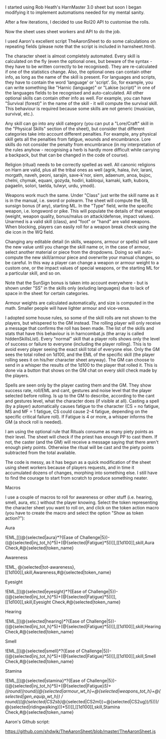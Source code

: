 I started using Rob Heath's HarnMaster 3.0 sheet but soon I began modifying it to implement automatisms needed for my mental sanity.

After a few iterations, I decided to use Rol20 API to customise the rolls.

Now the sheet uses sheet workers and API to do the job.

I used Aaron's excellent script TheAaronSheet to do some calculations on repeating fields (please note that the script is included in harnsheet.html).

The character sheet is almost completely automated. Every skill is calculated on the fly (even the optional ones, but beware of the syntax - they have to be written correctly to be recognised). They are re-calculated if one of the statistics change. Also, the optional ones can contain other info, as long as the name of the skill is present.
For languages and scripts, they have to contain the word 'language' or 'script'.
So, for example, you can write something like "Harnic (language)" or "Lakise (script)" in one of the languages fields to be recognised and auto-calculated.
All other optional skills can contain other info as well. For example, you can have "Survival (forest)" in the name of the skill - it will compute the survival skill. This behaviour is required because some skills are not generic (musician, survival, etc.).

Any skill can go into any skill category (you can put a "Lore/Craft" skill in the "Physical Skills" section of the sheet), but consider that different categories take into account different penalties. For example, any physical skill gets all the penalties from fatigue, wounds and encumbrance. Lore skills do not consider the penalty from encumbrance (in my interpretation of the rules anyhow - recognising a herb is hardly more difficult while carrying a backpack, but that can be changed in the code of course).

Religion (ritual) needs to be correctly spelled as well. All canonic religions on Harn are valid, plus all the tribal ones as well (agrik, halea, ilvir, larani, morgath, naveh, peoni, sarajin, save-k'nor, siem, adaenum, anoa, bujoc, chelni, chymak, equani, gozyda, hodiri, kabloqui, kamaki, kath, kubora, pagaelin, solori, taelda, tulwyr, urdu, ymodi).

Weapons work much the same. Under "Class" just write the skill name as it is in the manual, i.e. sword or polearm. The sheet will compute the SB, sunsign bonus (if any), starting ML. In the "Type" field, write the specific weapon, i.e. longsword or pike. This will populate the details of that weapon (weight, weapon quality, bonus/malus on attack/defense, impact values). Unarmed is a valid skill (class), and "foot" or "hand" are valid weapons. When blocking, players can easily roll for a weapon break check using the die icon in the WQ field.

Changing any editable detail (in skills, weapons, armour or spells) will save the new value until you change the skill name or, in the case of armour, select another material or piece from the dropdowns. Doing so will auto-compute the new skill/armour piece and overwrite your manual changes, so be careful. In this way a player can change a weapon or armour weight to a custom one, or the impact values of special weapons, or the starting ML for a particular skill, and so on.

Note that the SunSign bonus is taken into account everywhere - but is shown under "SS" in the skills only (exluding languages) due to lack of space in the sheet for certain categories.

Armour weights are calculated automatically, and size is computed in the math. Smaller people will have lighter armour and vice-versa.

I adopted some house rules, so some of the skill rolls are not shown to the players, but whispered to the GM instead. The rolling player will only receive a message that confirms the roll has been made. The list of the skills and stats that have this behaviour is in harncombat.js (the array is called hiddenSkillsList). Every "normal" skill that a player rolls shows only the level of success or failure to everyone (including the player rolling). This is to avoid every player seeing the exact skill total of everyone else. Only the GM sees the total rolled on 1d100, and the EML of the specific skill (the player rolling sees it on his/her character sheet anyway). The GM can choose to send in a whisper the results of the 1d100 to the player that rolled it. This is done via a button that shows on the GM chat on every skill check made by the players.

Spells are seen only by the player casting them and the GM. They show success rate, roll/EML and cant, gestures and noise level that the player selected before rolling. Is up to the GM to describe, according to the cant and gestures level, what the character does (if visible at all). Casting a spell (by a player) automatically causes fatigue to the character (CS = no fatigue, MS and MF = 1 fatigue, CS could cause 2-4 fatigue, depending on the specific critical failure roll). If Fatigue is 4 or more, a whisper informs the GM (a shock roll is needed).

I am using the optional rule that Rituals consume as many piety points as their level. The sheet will check if the priest has enough PP to cast them. If not, the caster (and the GM) will receive a message saying that there aren't enough piety points. Otherwise the ritual will be cast and the piety points subtracted from the total available.

The code is messy, as it has begun as a quick modification of the sheet using sheet workers because of players requests, and in time it accumulated dozens of changes, morphing into something else. I still have to find the courage to start from scratch to produce something neater.

Macros

I use a couple of macros to roll for awareness or other stuff (i.e. hearing, smell, aura, etc.) without the player knowing. Select the token representing the character sheet you want to roll on, and click on the token action macro (you have to create the macro and select the option "Show as token action?"):

Aura

!EML,[[(@{selected|aura}*?{Ease of Challenge|5})-((@{selected|inj_tot_h}*5)+(@{selected|Fatigue}*5))]],[[1d100]],skill,Aura Check,#@{selected|token_name}

Awareness

!EML, @{selected|tot-awareness},[[1d100]],skill,Awareness,#@{selected|token_name}

Eyesight

!EML,[[(@{selected|eyesight}*?{Ease of Challenge|5})-((@{selected|inj_tot_h}*5)+(@{selected|Fatigue}*5))]],[[1d100]],skill,Eyesight Check,#@{selected|token_name}

Hearing

!EML,[[(@{selected|hearing}*?{Ease of Challenge|5})-((@{selected|inj_tot_h}*5)+(@{selected|Fatigue}*5))]],[[1d100]],skill,Hearing Check,#@{selected|token_name}

Smell

!EML,[[(@{selected|smell}*?{Ease of Challenge|5})-((@{selected|inj_tot_h}*5)+(@{selected|Fatigue}*5))]],[[1d100]],skill,Smell Check,#@{selected|token_name}

Stamina

!EML,[[(@{selected|stamina}*?{Ease of Challenge|5})-((@{selected|inj_tot_h}*5)+(@{selected|Fatigue}*5)+((round((round((@{selected|armour_wt_h}+@{selected|weapons_tot_h}+@{selected|gen_equip_wt_h}) / round(((@{selected|CS2sb}*@{selected|CS2ml})+@{selected|CS2ug})/5)))/@{selected|ridingwalking}))*5))]],[[1d100]],skill,Stamina Check,#@{selected|token_name}



Aaron's Github script:

https://github.com/shdwjk/TheAaronSheet/blob/master/TheAaronSheet.js
